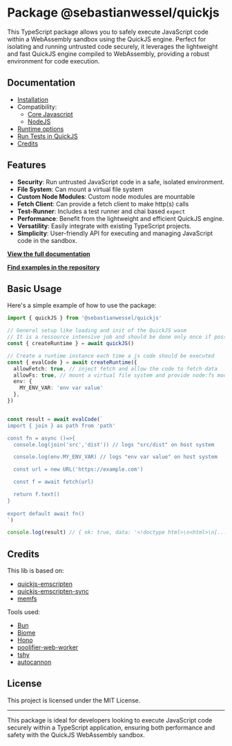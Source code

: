 # Package @sebastianwessel/quickjs

This TypeScript package allows you to safely execute JavaScript code within a WebAssembly sandbox using the QuickJS engine. Perfect for isolating and running untrusted code securely, it leverages the lightweight and fast QuickJS engine compiled to WebAssembly, providing a robust environment for code execution.

## Documentation

- [Installation](./intallation.md)
- Compatibility:
  - [Core Javascript](./core-js-compatibility.md)
  - [NodeJS](./node-compatibility.md)
- [Runtime options](./runtime-options.md)
- [Run Tests in QuickJS](./running-tests.md)
- [Credits](./credits.md)

## Features

- **Security**: Run untrusted JavaScript code in a safe, isolated environment.
- **File System**: Can mount a virtual file system
- **Custom Node Modules**: Custom node modules are mountable
- **Fetch Client**: Can provide a fetch client to make http(s) calls
- **Test-Runner**: Includes a test runner and chai based `expect`
- **Performance**: Benefit from the lightweight and efficient QuickJS engine.
- **Versatility**: Easily integrate with existing TypeScript projects.
- **Simplicity**: User-friendly API for executing and managing JavaScript code in the sandbox.

**[View the full documentation](https://sebastianwessel.github.io/quickjs/)**

**[Find examples in the repository](https://github.com/sebastianwessel/quickjs/tree/main/example)**

## Basic Usage

Here's a simple example of how to use the package:

```typescript
import { quickJS } from '@sebastianwessel/quickjs'

// General setup like loading and init of the QuickJS wasm
// It is a ressource intensive job and should be done only once if possible 
const { createRuntime } = await quickJS()

// Create a runtime instance each time a js code should be executed
const { evalCode } = await createRuntime({
  allowFetch: true, // inject fetch and allow the code to fetch data
  allowFs: true, // mount a virtual file system and provide node:fs module
  env: {
    MY_ENV_VAR: 'env var value'
  },
})


const result = await evalCode(`
import { join } as path from 'path'

const fn = async ()=>{
  console.log(join('src','dist')) // logs "src/dist" on host system

  console.log(env.MY_ENV_VAR) // logs "env var value" on host system

  const url = new URL('https://example.com')

  const f = await fetch(url)

  return f.text()
}
  
export default await fn()
`)

console.log(result) // { ok: true, data: '<!doctype html>\n<html>\n[....]</html>\n' }
```

## Credits

This lib is based on:

- [quickjs-emscripten](https://github.com/justjake/quickjs-emscripten)
- [quickjs-emscripten-sync](https://github.com/reearth/quickjs-emscripten-sync)
- [memfs](https://github.com/streamich/memfs)

Tools used:

- [Bun](https://bun.sh)
- [Biome](https://biomejs.dev)
- [Hono](https://hono.dev)
- [poolifier-web-worker](https://github.com/poolifier/poolifier-web-worker)
- [tshy](https://github.com/isaacs/tshy)
- [autocannon](https://github.com/mcollina/autocannon)

## License

This project is licensed under the MIT License.

---

This package is ideal for developers looking to execute JavaScript code securely within a TypeScript application, ensuring both performance and safety with the QuickJS WebAssembly sandbox.
